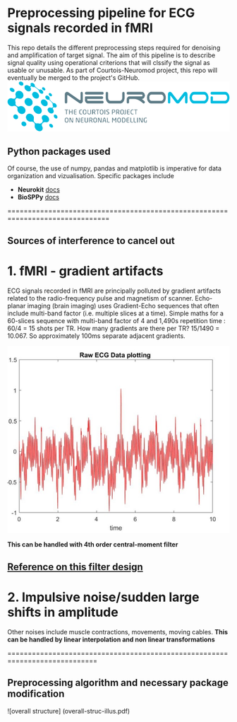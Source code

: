 # Preprocessing pipeline for ECG signals recorded in fMRI #
This repo details the different preprocessing steps required for denoising and amplification of target signal. 
The aim of this pipeline is to describe signal quality using operational criterions that will clssify the signal as usable or unusable. As part of Courtois-Neuromod project, this repo will eventually be merged to the project's GitHub. ![Neuromod](logo-vector-rgb.png)

## Python packages used ##
Of course, the use of numpy, pandas and matplotlib is imperative for data organization and vizualisation.
Specific packages include
* __Neurokit__ [docs](https://www.neurokit.readthedocs.io/en/latest/)
* __BioSPPy__ [docs](https://www.biosppy.readthedocs.io/en/stable/)

===============================================================================

## Sources of interference to cancel out
# 1. fMRI - gradient artifacts
ECG signals recorded in fMRI are principally polluted by gradient artifacts related to the radio-frequency pulse and magnetism of scanner. Echo-planar imaging (brain imaging) uses Gradient-Echo sequences that often include multi-band factor (i.e. multiple slices at a time). Simple maths for a 60-slices sequence with multi-band factor of 4 and 1,490s repetition time : 60/4 = 15 shots per TR. How many gradients are there per TR? 15/1490 = 10.067. So approximately 100ms separate adjacent gradients.

![Polluted ECG](polluted-ecg-example.jpg "polluted ECG")

**This can be handled with 4th order central-moment filter** 

[Reference on this filter design](https://www.ncbi.nlm.nih.gov/pubmed/28981438/)
----------------------------------------------------------------------------
# 2. Impulsive noise/sudden large shifts in amplitude
Other noises include muscle contractions, movements, moving cables. 
**This can be handled by linear interpolation and non linear transformations**

============================================================================

## Preprocessing algorithm and necessary package modification
![overall structure] (overall-struc-illus.pdf)



